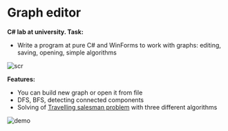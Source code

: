 # Graph editor

**C# lab at university. Task:**
- Write a program at pure C# and WinForms to work with graphs: editing, saving, opening, simple algorithms 

![scr](https://sun9-67.userapi.com/c858432/v858432300/15f133/hjewvBY51QU.jpg)

**Features:**
- You can build new graph or open it from file
- DFS, BFS, detecting connected components
- Solving of [Travelling salesman problem](https://en.wikipedia.org/wiki/Travelling_salesman_problem) with three different algorithms

![demo](https://s5.gifyu.com/images/graph_demo_720p.gif)
